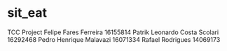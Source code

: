# sit_eat
 TCC Project
 Felipe Fares Ferreira            16155814
 Patrik Leonardo Costa Scolari    16292468
 Pedro Henrique Malavazi          16071334
 Rafael Rodrigues                 14069173
